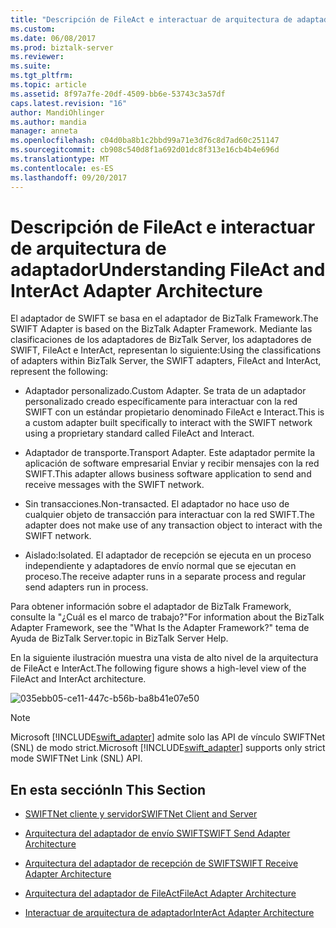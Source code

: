 ```yaml
---
title: "Descripción de FileAct e interactuar de arquitectura de adaptador | Documentos de Microsoft"
ms.custom: 
ms.date: 06/08/2017
ms.prod: biztalk-server
ms.reviewer: 
ms.suite: 
ms.tgt_pltfrm: 
ms.topic: article
ms.assetid: 8f97a7fe-20df-4509-bb6e-53743c3a57df
caps.latest.revision: "16"
author: MandiOhlinger
ms.author: mandia
manager: anneta
ms.openlocfilehash: c04d0ba8b1c2bbd99a71e3d76c8d7ad60c251147
ms.sourcegitcommit: cb908c540d8f1a692d01dc8f313e16cb4b4e696d
ms.translationtype: MT
ms.contentlocale: es-ES
ms.lasthandoff: 09/20/2017
---
```

# <a name="understanding-fileact-and-interact-adapter-architecture"></a><span data-ttu-id="55756-102">Descripción de FileAct e interactuar de arquitectura de adaptador</span><span class="sxs-lookup"><span data-stu-id="55756-102">Understanding FileAct and InterAct Adapter Architecture</span></span>
<span data-ttu-id="55756-103">El adaptador de SWIFT se basa en el adaptador de BizTalk Framework.</span><span class="sxs-lookup"><span data-stu-id="55756-103">The SWIFT Adapter is based on the BizTalk Adapter Framework.</span></span> <span data-ttu-id="55756-104">Mediante las clasificaciones de los adaptadores de BizTalk Server, los adaptadores de SWIFT, FileAct e InterAct, representan lo siguiente:</span><span class="sxs-lookup"><span data-stu-id="55756-104">Using the classifications of adapters within BizTalk Server, the SWIFT adapters, FileAct and InterAct, represent the following:</span></span>  
  
-   <span data-ttu-id="55756-105">Adaptador personalizado.</span><span class="sxs-lookup"><span data-stu-id="55756-105">Custom Adapter.</span></span> <span data-ttu-id="55756-106">Se trata de un adaptador personalizado creado específicamente para interactuar con la red SWIFT con un estándar propietario denominado FileAct e Interact.</span><span class="sxs-lookup"><span data-stu-id="55756-106">This is a custom adapter built specifically to interact with the SWIFT network using a proprietary standard called FileAct and Interact.</span></span>  
  
-   <span data-ttu-id="55756-107">Adaptador de transporte.</span><span class="sxs-lookup"><span data-stu-id="55756-107">Transport Adapter.</span></span> <span data-ttu-id="55756-108">Este adaptador permite la aplicación de software empresarial Enviar y recibir mensajes con la red SWIFT.</span><span class="sxs-lookup"><span data-stu-id="55756-108">This adapter allows business software application to send and receive messages with the SWIFT network.</span></span>  
  
-   <span data-ttu-id="55756-109">Sin transacciones.</span><span class="sxs-lookup"><span data-stu-id="55756-109">Non-transacted.</span></span> <span data-ttu-id="55756-110">El adaptador no hace uso de cualquier objeto de transacción para interactuar con la red SWIFT.</span><span class="sxs-lookup"><span data-stu-id="55756-110">The adapter does not make use of any transaction object to interact with the SWIFT network.</span></span>  
  
-   <span data-ttu-id="55756-111">Aislado:</span><span class="sxs-lookup"><span data-stu-id="55756-111">Isolated.</span></span> <span data-ttu-id="55756-112">El adaptador de recepción se ejecuta en un proceso independiente y adaptadores de envío normal que se ejecutan en proceso.</span><span class="sxs-lookup"><span data-stu-id="55756-112">The receive adapter runs in a separate process and regular send adapters run in process.</span></span>  
  
 <span data-ttu-id="55756-113">Para obtener información sobre el adaptador de BizTalk Framework, consulte la "¿Cuál es el marco de trabajo?"</span><span class="sxs-lookup"><span data-stu-id="55756-113">For information about the BizTalk Adapter Framework, see the "What Is the Adapter Framework?"</span></span> <span data-ttu-id="55756-114">tema de Ayuda de BizTalk Server.</span><span class="sxs-lookup"><span data-stu-id="55756-114">topic in BizTalk Server Help.</span></span>  
  
 <span data-ttu-id="55756-115">En la siguiente ilustración muestra una vista de alto nivel de la arquitectura de FileAct e InterAct.</span><span class="sxs-lookup"><span data-stu-id="55756-115">The following figure shows a high-level view of the FileAct and InterAct architecture.</span></span>  
  
 ![](../../adapters-and-accelerators/fileact-interact/media/035ebb05-ce11-447c-b56b-ba8b41e07e50.gif "035ebb05-ce11-447c-b56b-ba8b41e07e50")  
  
> [!NOTE]
>  <span data-ttu-id="55756-116">Microsoft [!INCLUDE[swift_adapter](../../includes/swift-adapter-md.md)] admite solo las API de vínculo SWIFTNet (SNL) de modo strict.</span><span class="sxs-lookup"><span data-stu-id="55756-116">Microsoft [!INCLUDE[swift_adapter](../../includes/swift-adapter-md.md)] supports only strict mode SWIFTNet Link (SNL) API.</span></span>  
  
## <a name="in-this-section"></a><span data-ttu-id="55756-117">En esta sección</span><span class="sxs-lookup"><span data-stu-id="55756-117">In This Section</span></span>  
  
-   [<span data-ttu-id="55756-118">SWIFTNet cliente y servidor</span><span class="sxs-lookup"><span data-stu-id="55756-118">SWIFTNet Client and Server</span></span>](../../adapters-and-accelerators/fileact-interact/swiftnet-client-and-server.md)  
  
-   [<span data-ttu-id="55756-119">Arquitectura del adaptador de envío SWIFT</span><span class="sxs-lookup"><span data-stu-id="55756-119">SWIFT Send Adapter Architecture</span></span>](../../adapters-and-accelerators/fileact-interact/swift-send-adapter-architecture.md)  
  
-   [<span data-ttu-id="55756-120">Arquitectura del adaptador de recepción de SWIFT</span><span class="sxs-lookup"><span data-stu-id="55756-120">SWIFT Receive Adapter Architecture</span></span>](../../adapters-and-accelerators/fileact-interact/swift-receive-adapter-architecture.md)  
  
-   [<span data-ttu-id="55756-121">Arquitectura del adaptador de FileAct</span><span class="sxs-lookup"><span data-stu-id="55756-121">FileAct Adapter Architecture</span></span>](../../adapters-and-accelerators/fileact-interact/fileact-adapter-architecture.md)  
  
-   [<span data-ttu-id="55756-122">Interactuar de arquitectura de adaptador</span><span class="sxs-lookup"><span data-stu-id="55756-122">InterAct Adapter Architecture</span></span>](../../adapters-and-accelerators/fileact-interact/interact-adapter-architecture.md)